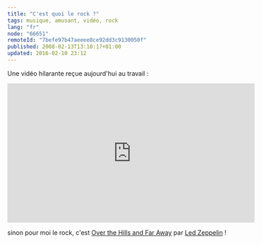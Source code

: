 ```yaml
---
title: "C'est quoi le rock ?"
tags: musique, amusant, vidéo, rock
lang: "fr"
node: "66651"
remoteId: "7befe97b47aeeee8ce92dd3c9130050f"
published: 2008-02-13T13:10:17+01:00
updated: 2016-02-10 23:12
---
```


Une vidéo hilarante reçue aujourd'hui au travail :

<div class="video-container">
<iframe width="560" height="315" src="https://www.youtube-nocookie.com/embed/7pdB3rLi3QQ?rel=0" frameborder="0" allow="autoplay; encrypted-media" allowfullscreen></iframe>
</div>

sinon pour moi le rock, c'est [Over the Hills and Far
Away](https://fr.wikipedia.org/wiki/Over_the_Hills_and_Far_Away_(chanson_de_Led_Zeppelin)) par [Led
Zeppelin](http://fr.wikipedia.org/wiki/Led_Zeppelin)&nbsp;!
